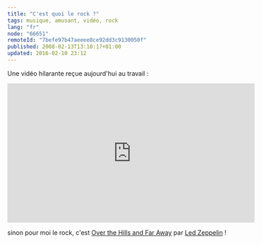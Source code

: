 ```yaml
---
title: "C'est quoi le rock ?"
tags: musique, amusant, vidéo, rock
lang: "fr"
node: "66651"
remoteId: "7befe97b47aeeee8ce92dd3c9130050f"
published: 2008-02-13T13:10:17+01:00
updated: 2016-02-10 23:12
---
```


Une vidéo hilarante reçue aujourd'hui au travail :

<div class="video-container">
<iframe width="560" height="315" src="https://www.youtube-nocookie.com/embed/7pdB3rLi3QQ?rel=0" frameborder="0" allow="autoplay; encrypted-media" allowfullscreen></iframe>
</div>

sinon pour moi le rock, c'est [Over the Hills and Far
Away](https://fr.wikipedia.org/wiki/Over_the_Hills_and_Far_Away_(chanson_de_Led_Zeppelin)) par [Led
Zeppelin](http://fr.wikipedia.org/wiki/Led_Zeppelin)&nbsp;!
